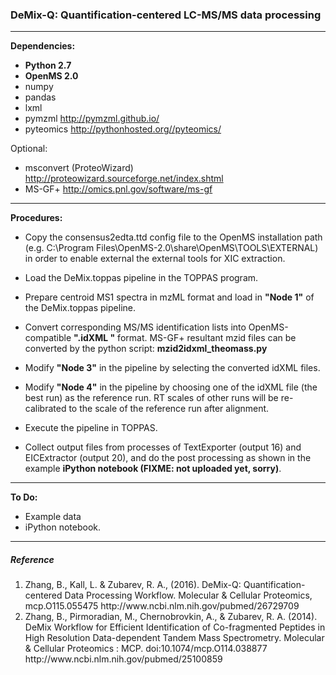### DeMix-Q: Quantification-centered LC-MS/MS data processing
------
__Dependencies:__  
* __Python 2.7__
* __OpenMS 2.0__
* numpy  
* pandas
* lxml  
* pymzml http://pymzml.github.io/  
* pyteomics http://pythonhosted.org//pyteomics/  

Optional:
* msconvert (ProteoWizard) http://proteowizard.sourceforge.net/index.shtml  
* MS-GF+ http://omics.pnl.gov/software/ms-gf


---
__Procedures:__   

- Copy the consensus2edta.ttd config file to the OpenMS installation path (e.g. C:\Program Files\OpenMS-2.0\share\OpenMS\TOOLS\EXTERNAL) in order to enable external the external tools for XIC extraction.

- Load the DeMix.toppas pipeline in the TOPPAS program.

- Prepare centroid MS1 spectra in mzML format and load in __"Node 1"__ of the DeMix.toppas pipeline.

- Convert corresponding MS/MS identification lists into OpenMS-compatible __".idXML "__ format. MS-GF+ resultant mzid files can be converted by the python script: __mzid2idxml_theomass.py__

- Modify __"Node 3"__ in the pipeline by selecting the converted idXML files.

- Modify __"Node 4"__ in the pipeline by choosing one of the idXML file (the best run) as the reference run. RT scales of other runs will be re-calibrated to the scale of the reference run after alignment.

- Execute the pipeline in TOPPAS.

- Collect output files from processes of TextExporter (output 16) and EICExtractor (output 20), and do the post processing as shown in the example __iPython notebook (FIXME: not uploaded yet, sorry)__.

---
__To Do:__
* Example data
* iPython notebook.

---
##### Reference
<ol> <li> Zhang, B., Kall, L. & Zubarev, R. A., (2016). DeMix-Q: Quantification-centered Data Processing Workflow. Molecular & Cellular Proteomics, mcp.O115.055475  
http://www.ncbi.nlm.nih.gov/pubmed/26729709 </li>

<li>Zhang, B., Pirmoradian, M., Chernobrovkin, A., & Zubarev, R. A. (2014). DeMix Workflow for Efficient Identification of Co-fragmented Peptides in High Resolution Data-dependent Tandem Mass Spectrometry. Molecular & Cellular Proteomics : MCP. doi:10.1074/mcp.O114.038877
http://www.ncbi.nlm.nih.gov/pubmed/25100859</li></ol>
